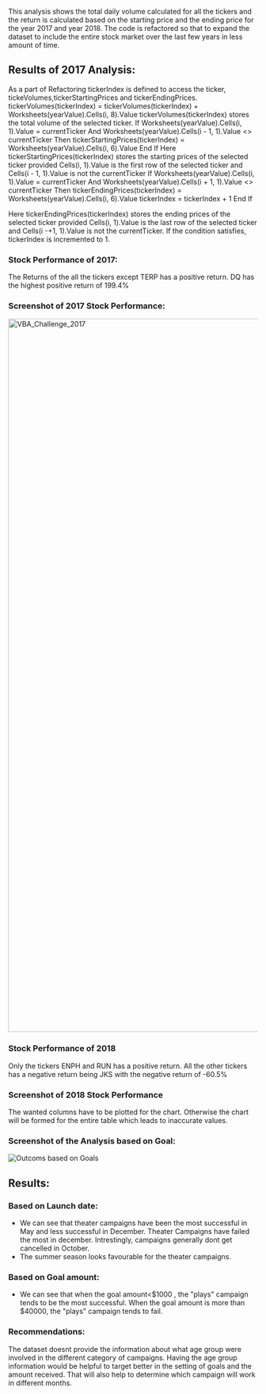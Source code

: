 This analysis shows the total daily volume calculated for all the tickers and the return is calculated based on the starting price and the ending price for the year 2017 and year 2018. The code is refactored so that to expand the dataset to include the entire stock market over the last few years in less amount of time.
## Results of 2017 Analysis:
As a part of Refactoring tickerIndex is defined to access the ticker, tickeVolumes,tickerStartingPrices and tickerEndingPrices. 
tickerVolumes(tickerIndex) = tickerVolumes(tickerIndex) + Worksheets(yearValue).Cells(i, 8).Value
tickerVolumes(tickerIndex) stores the total volume of the selected ticker.
If Worksheets(yearValue).Cells(i, 1).Value = currentTicker And Worksheets(yearValue).Cells(i - 1, 1).Value <> currentTicker Then
          tickerStartingPrices(tickerIndex) = Worksheets(yearValue).Cells(i, 6).Value
        End If
Here tickerStartingPrices(tickerIndex) stores the starting prices of the selected ticker provided Cells(i, 1).Value is the first row of the selected ticker and Cells(i - 1, 1).Value is not the  currentTicker
 If Worksheets(yearValue).Cells(i, 1).Value = currentTicker And Worksheets(yearValue).Cells(i + 1, 1).Value <> currentTicker Then
            tickerEndingPrices(tickerIndex) = Worksheets(yearValue).Cells(i, 6).Value
            tickerIndex = tickerIndex + 1
        End If
         
Here tickerEndingPrices(tickerIndex) stores the ending prices of the selected ticker provided Cells(i, 1).Value is the last row of the selected ticker and Cells(i -+1, 1).Value is not the  currentTicker. If the condition satisfies, tickerIndex is incremented to 1.

### Stock Performance of 2017:
The Returns of the all the tickers except TERP has a positive return. DQ has the highest positive return of 199.4% 

### Screenshot of 2017 Stock Performance:
<img width="1440" alt="VBA_Challenge_2017" src="https://user-images.githubusercontent.com/83719443/124291764-e4dd2000-db22-11eb-9f99-9c3dff794b05.png">

### Stock Performance of 2018
Only the tickers ENPH and RUN has a positive return. All the other tickers has a negative return being JKS with the negative return of -60.5%

### Screenshot of 2018 Stock Performance

The wanted columns have to be plotted for the chart. Otherwise the chart will be formed for the entire table which leads to inaccurate values.

### Screenshot of the Analysis based on Goal:
![Outcoms based on Goals](Resources/Goals%20screenshot.png)

## Results:

### Based on Launch date:
* We can see that theater campaigns have been the most successful in May and less successful in December. Theater Campaigns have failed the most in december. Intrestingly,    campaigns generally dont get cancelled in October. 
* The summer season looks favourable for the theater campaigns.

### Based on Goal amount:
* We can see that when the goal amount<$1000 , the "plays" campaign tends to be the most successful. When the goal amount is more than $40000, the "plays" campaign tends to fail.

### Recommendations:
The dataset doesnt provide the information about what age group  were involved in the different category of campaigns. Having the age group information would be helpful to target better in the setting of goals and the amount received. That will also help to determine which campaign will work in different months.
